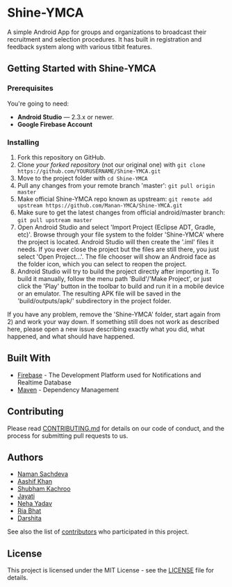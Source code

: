 # Shine-YMCA
A simple Android App for groups and organizations to broadcast their recruitment and selection procedures. It has built in registration and feedback system along with various titbit features.

## Getting Started with Shine-YMCA

### Prerequisites

You're going to need:
- **Android Studio** — 2.3.x or newer.
- **Google Firebase Account**

### Installing

1. Fork this repository on GitHub.
2. Clone *your forked repository* (not our original one) with `git clone https://github.com/YOURUSERNAME/Shine-YMCA.git`
3. Move to the project folder with ```cd Shine-YMCA```
4. Pull any changes from your remote branch 'master': ```git pull origin master```
5. Make official Shine-YMCA repo known as upstream: ```git remote add upstream https://github.com/Manan-YMCA/Shine-YMCA.git```
6. Make sure to get the latest changes from official android/master branch: ```git pull upstream master```
7. Open Android Studio and select 'Import Project (Eclipse ADT, Gradle, etc)'. Browse through your file system to the folder 'Shine-YMCA' where the project is located. Android Studio will then create the '.iml' files it needs. If you ever close the project but the files are still there, you just select 'Open Project…'. The file chooser will show an Android face as the folder icon, which you can select to reopen the project.
8. Android Studio will try to build the project directly after importing it. To build it manually, follow the menu path 'Build'/'Make Project', or just click the 'Play' button in the toolbar to build and run it in a mobile device or an emulator. The resulting APK file will be saved in the 'build/outputs/apk/' subdirectory in the project folder.

If you have any problem, remove the 'Shine-YMCA' folder, start again from 2) and work your way down. If something still does not work as described here, please open a new issue describing exactly what you did, what happened, and what should have happened.

## Built With

* [Firebase](https://firebase.google.com/) - The Development Platform used for Notifications and Realtime Database
* [Maven](https://maven.apache.org/) - Dependency Management

## Contributing

Please read [CONTRIBUTING.md](CONTRIBUTING.md) for details on our code of conduct, and the process for submitting pull requests to us.

## Authors

* [Naman Sachdeva](https://github.com/namansachdeva)
* [Aashif Khan](https://github.com/aashifkhanate)
* [Shubham Kachroo](https://github.com/the-Alchemister)
* [Jayati](https://github.com/jayati2016)
* [Neha Yadav](https://github.com/nehayadav113)
* [Ria Bhat](https://github.com/riabhat)
* [Darshita](https://github.com/darshita1108)

See also the list of [contributors](https://github.com/Manan-YMCA/Shine-YMCA/graphs/contributors) who participated in this project.

## License

This project is licensed under the MIT License - see the [LICENSE](LICENSE) file for details.
